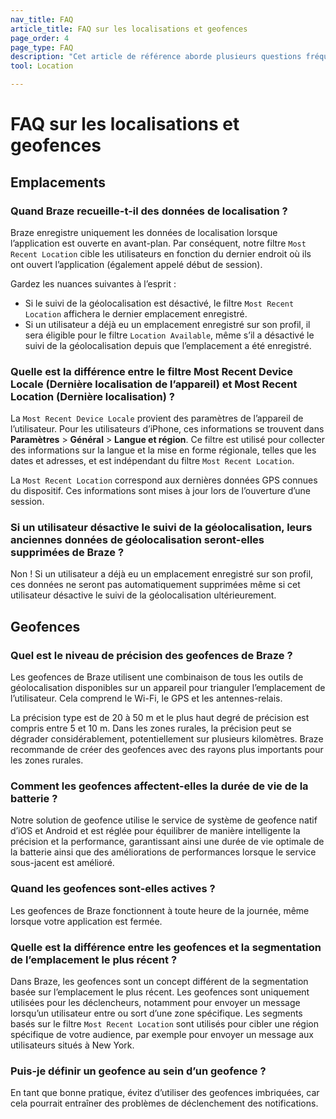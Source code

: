 ```yaml
---
nav_title: FAQ
article_title: FAQ sur les localisations et geofences
page_order: 4
page_type: FAQ
description: "Cet article de référence aborde plusieurs questions fréquemment posées sur l’utilisation des geofences."
tool: Location

---
```


# FAQ sur les localisations et geofences

## Emplacements

### Quand Braze recueille-t-il des données de localisation ?

Braze enregistre uniquement les données de localisation lorsque l’application est ouverte en avant-plan. Par conséquent, notre filtre `Most Recent Location` cible les utilisateurs en fonction du dernier endroit où ils ont ouvert l’application (également appelé début de session). 

Gardez les nuances suivantes à l’esprit :

- Si le suivi de la géolocalisation est désactivé, le filtre `Most Recent Location` affichera le dernier emplacement enregistré.
- Si un utilisateur a déjà eu un emplacement enregistré sur son profil, il sera éligible pour le filtre `Location Available`, même s’il a désactivé le suivi de la géolocalisation depuis que l’emplacement a été enregistré.

### Quelle est la différence entre le filtre Most Recent Device Locale (Dernière localisation de l’appareil) et Most Recent Location (Dernière localisation) ?

La `Most Recent Device Locale` provient des paramètres de l’appareil de l’utilisateur. Pour les utilisateurs d’iPhone, ces informations se trouvent dans **Paramètres** > **Général** > **Langue et région**. Ce filtre est utilisé pour collecter des informations sur la langue et la mise en forme régionale, telles que les dates et adresses, et est indépendant du filtre `Most Recent Location`.

La `Most Recent Location` correspond aux dernières données GPS connues du dispositif. Ces informations sont mises à jour lors de l’ouverture d’une session.

### Si un utilisateur désactive le suivi de la géolocalisation, leurs anciennes données de géolocalisation seront-elles supprimées de Braze ?

Non ! Si un utilisateur a déjà eu un emplacement enregistré sur son profil, ces données ne seront pas automatiquement supprimées même si cet utilisateur désactive le suivi de la géolocalisation ultérieurement.

## Geofences

### Quel est le niveau de précision des geofences de Braze ?

Les geofences de Braze utilisent une combinaison de tous les outils de géolocalisation disponibles sur un appareil pour trianguler l’emplacement de l’utilisateur. Cela comprend le Wi-Fi, le GPS et les antennes-relais.

La précision type est de 20 à 50 m et le plus haut degré de précision est compris entre 5 et 10 m. Dans les zones rurales, la précision peut se dégrader considérablement, potentiellement sur plusieurs kilomètres. Braze recommande de créer des geofences avec des rayons plus importants pour les zones rurales.

### Comment les geofences affectent-elles la durée de vie de la batterie ?

Notre solution de geofence utilise le service de système de geofence natif d’iOS et Android et est réglée pour équilibrer de manière intelligente la précision et la performance, garantissant ainsi une durée de vie optimale de la batterie ainsi que des améliorations de performances lorsque le service sous-jacent est amélioré.

### Quand les geofences sont-elles actives ?

Les geofences de Braze fonctionnent à toute heure de la journée, même lorsque votre application est fermée.

### Quelle est la différence entre les geofences et la segmentation de l’emplacement le plus récent ?

Dans Braze, les geofences sont un concept différent de la segmentation basée sur l’emplacement le plus récent. Les geofences sont uniquement utilisées pour les déclencheurs, notamment pour envoyer un message lorsqu’un utilisateur entre ou sort d’une zone spécifique. Les segments basés sur le filtre `Most Recent Location` sont utilisés pour cibler une région spécifique de votre audience, par exemple pour envoyer un message aux utilisateurs situés à New York.

### Puis-je définir un geofence au sein d’un geofence ?

En tant que bonne pratique, évitez d’utiliser des geofences imbriquées, car cela pourrait entraîner des problèmes de déclenchement des notifications.

[3]: https://developers.google.com/android/reference/com/google/android/gms/location/package-summary
[4]: https://developer.apple.com/library/content/documentation/UserExperience/Conceptual/LocationAwarenessPG/RegionMonitoring/RegionMonitoring.html

